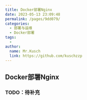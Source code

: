 ```yaml
---
title: Docker部署Nginx
date: 2023-05-13 23:09:48
permalink: /pages/9dd079/
categories:
  - 部署与运维
  - Docker部署
tags:
  - 
author: 
  name: Mr.Kusch
  link: https://github.com/kuschzzp
---
```

## Docker部署Nginx

### TODO：待补充
